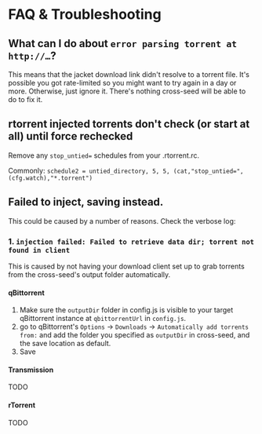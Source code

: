 # FAQ & Troubleshooting

## What can I do about `error parsing torrent at http://…`?

This means that the jacket download link didn't resolve to a torrent file. It's
possible you got rate-limited so you might want to try again in a day or more.
Otherwise, just ignore it. There's nothing cross-seed will be able to do to fix
it.

## rtorrent injected torrents don't check (or start at all) until force rechecked
Remove any `stop_untied=` schedules from your .rtorrent.rc.

Commonly: `schedule2 = untied_directory, 5, 5, (cat,"stop_untied=",(cfg.watch),"*.torrent")`

## Failed to inject, saving instead.
This could be caused by a number of reasons. Check the verbose log:

### 1. `injection failed: Failed to retrieve data dir; torrent not found in client`
This is caused by not having your download client set up to grab torrents from the cross-seed's output folder automatically.

#### qBittorrent
1. Make sure the `outputDir` folder in config.js is visible to your target qBittorrent instance at `qbittorrentUrl` in `config.js`.
2. go to qBittorrent's `Options` -> `Downloads` -> `Automatically add torrents from:` and add the folder you specified as `outputDir` in cross-seed, and the save location as default.
3. Save

#### Transmission
TODO

#### rTorrent 
TODO


